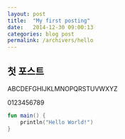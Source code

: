 ```yaml
---
layout: post
title:  "My first posting"
date:   2014-12-30 09:00:13
categories: blog post
permalink: /archivers/hello
---
```


## 첫 포스트 ##
ABCDEFGHIJKLMNOPQRSTUVWXYZ

0123456789

```kotlin
fun main() {
    println("Hello World!")
}
```

[jekyll]:      http://jekyllrb.com
[jekyll-gh]:   https://github.com/jekyll/jekyll
[jekyll-help]: https://github.com/jekyll/jekyll-help
[frontmatter]: http://jekyllrb.com/docs/frontmatter/
[github-easybook]: https://github.com/laobubu/jekyll-theme-EasyBook
